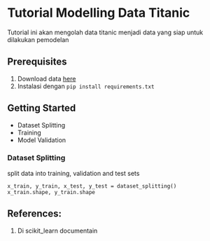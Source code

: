 # Tutorial Modelling Data Titanic

Tutorial ini akan mengolah data titanic menjadi data yang siap untuk dilakukan pemodelan

## Prerequisites

1. Download data  [here](https://www.kaggle.com/datasets/qaziking/titanic1csv)
2. Instalasi dengan `pip install requirements.txt`

## Getting Started

- Dataset Splitting
- Training
- Model Validation

### Dataset Splitting

split data  into training, validation and test sets
```code
x_train, y_train, x_test, y_test = dataset_splitting()
x_train.shape, y_train.shape
```

## References:

1. Di scikit_learn documentain